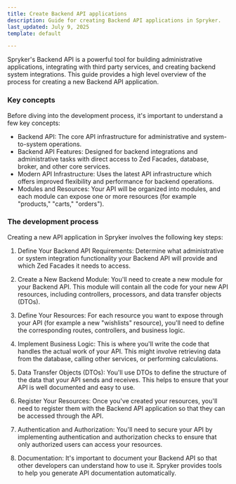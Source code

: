 ```yaml
---
title: Create Backend API applications
description: Guide for creating Backend API applications in Spryker.
last_updated: July 9, 2025
template: default

---
```


Spryker's Backend API is a powerful tool for building administrative applications, integrating with third party services, and creating backend system integrations. This guide provides a high level overview of the process for creating a new Backend API application.


### Key concepts

Before diving into the development process, it's important to understand a few key concepts:

- Backend API: The core API infrastructure for administrative and system-to-system operations.
- Backend API Features: Designed for backend integrations and administrative tasks with direct access to Zed Facades, database, broker, and other core services.
- Modern API Infrastructure: Uses the latest API infrastructure which offers improved flexibility and performance for backend operations.
- Modules and Resources: Your API will be organized into modules, and each module can expose one or more resources (for example "products," "carts," "orders").


### The development process

Creating a new API application in Spryker involves the following key steps:

1. Define Your Backend API Requirements: Determine what administrative or system integration functionality your Backend API will provide and which Zed Facades it needs to access.

2. Create a New Backend Module: You'll need to create a new module for your Backend API. This module will contain all the code for your new API resources, including controllers, processors, and data transfer objects (DTOs).

3. Define Your Resources: For each resource you want to expose through your API (for example a new "wishlists" resource), you'll need to define the corresponding routes, controllers, and business logic.

4. Implement Business Logic: This is where you'll write the code that handles the actual work of your API. This might involve retrieving data from the database, calling other services, or performing calculations.

5. Data Transfer Objects (DTOs): You'll use DTOs to define the structure of the data that your API sends and receives. This helps to ensure that your API is well documented and easy to use.

6. Register Your Resources: Once you've created your resources, you'll need to register them with the Backend API application so that they can be accessed through the API.

7. Authentication and Authorization: You'll need to secure your API by implementing authentication and authorization checks to ensure that only authorized users can access your resources.

8. Documentation: It's important to document your Backend API so that other developers can understand how to use it. Spryker provides tools to help you generate API documentation automatically.


